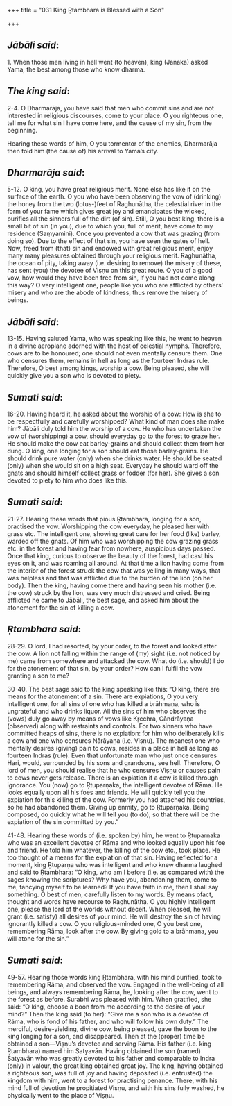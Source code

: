 +++
title = "031 King Ṛtambhara is Blessed with a Son"

+++
 

## *Jābāli said*:

1\. When those men living in hell went (to heaven), king (Janaka) asked Yama, the best among those who know dharma.

## *The* *king said*:

2-4. O Dharmarāja, you have said that men who commit sins and are not interested in religious discourses, come to your place. O you righteous one, tell me for what sin I have come here, and the cause of my sin, from the beginning.

Hearing these words of him, O you tormentor of the enemies, Dharmarāja then told him (the cause of) his arrival to Yama’s city.

## *Dharmarāja said*:

5-12. O king, you have great religious merit. None else has like it on the surface of the earth. O you who have been observing the vow of (drinking) the honey from the two (lotus-)feet of Raghunātha, the celestial river in the form of your fame which gives great joy and emancipates the wicked, purifies all the sinners full of the dirt (of sin). Still, O you best king, there is a small bit of sin (in you), due to which you, full of merit, have come to my residence (Saṃyaminī). Once you prevented a cow that was grazing (from doing so). Due to the effect of that sin, you have seen the gates of hell. Now, freed from (that) sin and endowed with great religious merit, enjoy many many pleasures obtained through your religious merit. Raghunātha, the ocean of pity, taking away (i.e. desiring to remove) the misery of these, has sent (you) the devotee of Viṣṇu on this great route. O you of a good vow, how would they have been free from sin, if you had not come along this way? O very intelligent one, people like you who are afflicted by others’ misery and who are the abode of kindness, thus remove the misery of beings.

## *Jābāli said*:

13-15. Having saluted Yama, who was speaking like this, he went to heaven in a divine aeroplane adorned with the host of celestial nymphs. Therefore, cows are to be honoured; one should not even mentally censure them. One who censures them, remains in hell as long as the fourteen Indras rule. Therefore, O best among kings, worship a cow. Being pleased, she will quickly give you a son who is devoted to piety.

## *Sumati said*:

16-20. Having heard it, he asked about the worship of a cow: How is she to be respectfully and carefully worshipped? What kind of man does she make him? Jābāli duly told him the worship of a cow. He who has undertaken the vow of (worshipping) a cow, should everyday go to the forest to graze her. He should make the cow eat barley-grains and should collect them from her dung. O king, one longing for a son should eat those barley-grains. He should drink pure water (only) when she drinks water. He should be seated (only) when she would sit on a high seat. Everyday he should ward off the gnats and should himself collect grass or fodder (for her). She gives a son devoted to piety to him who does like this.

## *Sumati said*:

21-27. Hearing these words that pious Ṛtambhara, longing for a son, practised the vow. Worshipping the cow everyday, he pleased her with grass etc. The intelligent one, showing great care for her food (like) barley, warded off the gnats. Of him who was worshipping the cow grazing grass etc. in the forest and having fear from nowhere, auspicious days passed. Once that king, curious to observe the beauty of the forest, had cast his eyes on it, and was roaming all around. At that time a lion having come from the interior of the forest struck the cow that was yelling in many ways, that was helpless and that was afflicted due to the burden of the lion (on her body). Then the king, having come there and having seen his mother (i.e. the cow) struck by the lion, was very much distressed and cried. Being afflicted he came to Jābāli, the best sage, and asked him about the atonement for the sin of killing a cow.

## *Ṛtambhara said*:

28-29. O lord, I had resorted, by your order, to the forest and looked after the cow. A lion not falling within the range of (my) sight (i.e. not noticed by me) came from somewhere and attacked the cow. What do (i.e. should) I do for the atonement of that sin, by your order? How can I fulfil the vow granting a son to me?

30-40. The best sage said to the king speaking like this: “O king, there are means for the atonement of a sin. There are expiations, O you very intelligent one, for all sins of one who has killed a brāhmaṇa, who is ungrateful and who drinks liquor. All the sins of him who observes the (vows) duly go away by means of vows like Kṛcchra, Cāndrāyaṇa (observed) along with restraints and controls. For two sinners who have committed heaps of sins, there is no expiation: for him who deliberately kills a cow and one who censures Nārāyaṇa (i.e. Viṣṇu). The meanest one who mentally desires (giving) pain to cows, resides in a place in hell as long as fourteen Indras (rule). Even that unfortunate man who just once censures Hari, would, surrounded by his sons and grandsons, see hell. Therefore, O lord of men, you should realise that he who censures Viṣṇu or causes pain to cows never gets release. There is an expiation if a cow is killed through ignorance. You (now) go to Ṛtuparṇaka, the intelligent devotee of Rāma. He looks equally upon all his foes and friends. He will quickly tell you the expiation for this killing of the cow. Formerly you had attached his countries, so he had abandoned them. Giving up enmity, go to Ṛtuparṇaka. Being composed, do quickly what he will tell you (to do), so that there will be the expiation of the sin committed by you.”

41-48. Hearing these words of (i.e. spoken by) him, he went to Ṛtuparṇaka who was an excellent devotee of Rāma and who looked equally upon his foe and friend. He told him whatever, the killing of the cow etc., took place. He too thought of a means for the expiation of that sin. Having reflected for a moment, king Ṛtuparṇa who was intelligent and who knew dharma laughed and said to Ṛtambhara: “O king, who am I before (i.e. as compared with) the sages knowing the scriptures? Why have you, abandoning them, come to me, fancying myself to be learned? If you have faith in me, then I shall say something. O best of men, carefully listen to my words. By means ofact, thought and words have recourse to Raghunātha. O you highly intelligent one, please the lord of the worlds without deceit. When pleased, he will grant (i.e. satisfy) all desires of your mind. He will destroy the sin of having ignorantly killed a cow. O you religious-minded one, O you best one, remembering Rāma, look after the cow. By giving gold to a brāhmaṇa, you will atone for the sin.”

## *Sumati said*:

49-57. Hearing those words king Ṛtambhara, with his mind purified, took to remembering Rāma, and observed the vow. Engaged in the well-being of all beings, and always remembering Rāma, he, looking after the cow, went to the forest as before. Surabhi was pleased with him. When gratified, she said: “O king, choose a boon from me according to the desire of your mind?” Then the king said (to her): “Give me a son who is a devotee of Rāma, who is fond of his father, and who will follow his own duty.” The merciful, desire-yielding, divine cow, being pleased, gave the boon to the king longing for a son, and disappeared. Then at the (proper) time be obtained a son—Viṣṇu’s devotee and serving Rāma. His father (i.e. king Ṛtambhara) named him Satyavān. Having obtained the son (named) Satyavān who was greatly devoted to his father and comparable to Indra (only) in valour, the great king obtained great joy. The king, having obtained a righteous son, was full of joy and having deposited (i.e. entrusted) the kingdom with him, went to a forest for practising penance. There, with his mind full of devotion he propitiated Viṣṇu, and with his sins fully washed, he physically went to the place of Viṣṇu.


